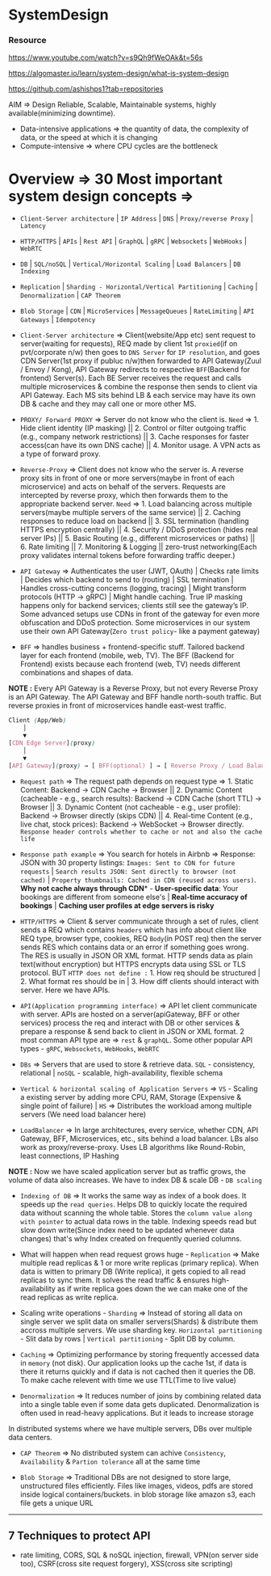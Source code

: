 # SystemDesign

### Resource 

https://www.youtube.com/watch?v=s9Qh9fWeOAk&t=56s

https://algomaster.io/learn/system-design/what-is-system-design

https://github.com/ashishps1?tab=repositories

AIM => Design Reliable, Scalable, Maintainable systems, highly available(minimizing downtime).

- Data-intensive applications => the quantity of data, the complexity of data, or the speed at which it is changing
- Compute-intensive => where CPU cycles are the bottleneck

 # Overview => 30 Most important system design concepts =>

- `Client-Server architecture` | `IP Address` | `DNS` | `Proxy/reverse Proxy` | `Latency`
- `HTTP/HTTPS` | `APIs` | `Rest API` | `GraphQL` | `gRPC` | `Websockets` | `WebHooks` | `WebRTC`
- `DB` | `SQL/noSQL` | `Vertical/Horizontal Scaling` | `Load Balancers` | `DB Indexing` 
- `Replication` | `Sharding - Horizontal/Vertical Partitioning` | `Caching` | `Denormalization` | `CAP Theorem`
- `Blob Storage` | `CDN` | `MicroServices` | `MessageQueues` | `RateLimiting` | `API Gateways` | `Idempotency`

- `Client-Server architecture` => Client(website/App etc) sent request to server(waiting for requests), REQ made by client 1st `proxied`(if on pvt/corporate n/w) then goes to `DNS Server` for `IP resolution`, and goes CDN Server(1st proxy if publuc n/w)then forwarded to API Gateway(Zuul / Envoy / Kong), API Gateway redirects to respective `BFF`(Backend for frontend) Server(s). Each BE Server receives the request and calls multiple microservices & combine the response then sends to client via API Gateway. Each MS sits behind LB & each service may have its own DB & cache and they may call one or more other MS.

- `PROXY/ Forward PROXY` => Server do not know who the client is. `Need` => 1. Hide client identity (IP masking) || 2. Control or filter outgoing traffic (e.g., company network restrictions) || 3. Cache responses for faster access(can have its own DNS cache) || 4. Monitor usage. A VPN acts as a type of forward proxy.
   
- `Reverse-Proxy` => Client does not know who the server is. A reverse proxy sits in front of one or more servers(maybe in front of each microservice) and acts on behalf of the servers. Requests are intercepted by reverse proxy, which then forwards them to the appropriate backend server. `Need` => 1. Load balancing across multiple servers(maybe multiple servers of the same service) || 2. Caching responses to reduce load on backend || 3. SSL termination (handling HTTPS encryption centrally) || 4. Security / DDoS protection (hides real server IPs) || 5. Basic Routing (e.g., different microservices or paths) || 6. Rate limiting || 7. Monitoring & Logging || zero-trust networking(Each proxy validates internal tokens before forwarding traffic deeper.)

- `API Gateway` => Authenticates the user (JWT, OAuth) | Checks rate limits | Decides which backend to send to (routing) | SSL termination | Handles cross-cutting concerns (logging, tracing) | Might transform protocols (HTTP → gRPC) | Might handle caching. True IP masking happens only for backend services; clients still see the gateway’s IP. Some advanced setups use CDNs in front of the gateway for even more obfuscation and DDoS protection. Some microservices in our system use their own API Gateway(`Zero trust policy`- like a payment gateway) 

- `BFF` => handles business + frontend-specific stuff. Tailored backend layer for each frontend (mobile, web, TV). The BFF (Backend for Frontend) exists because each frontend (web, TV) needs different combinations and shapes of data.

**NOTE :** Every API Gateway is a Reverse Proxy, but not every Reverse Proxy is an API Gateway. The API Gateway and BFF handle north-south traffic. But reverse proxies in front of microservices handle east-west traffic.

```css
Client (App/Web)
    │
    ▼
[CDN Edge Server](proxy)
    │
    ▼
[API Gateway](proxy) → [ BFF(optional) ] → [ Reverse Proxy / Load Balancer ] →  [ Microservice Cluster (many instances) ] → DB
```

- `Request path` =>  The request path depends on request type => 1. Static Content: Backend → CDN Cache → Browser || 2. Dynamic Content (cacheable - e.g., search results): Backend → CDN Cache (short TTL) → Browser || 3. Dynamic Content (not cacheable - e.g., user profile): Backend → Browser directly (skips CDN) || 4. Real-time Content (e.g., live chat, stock prices): Backend → WebSocket → Browser directly. `Response header controls whether to cache or not and also the cache life`

- `Response path example` => You search for hotels in Airbnb => Response: JSON with 30 property listings: `Images: Sent to CDN for future requests` | `Search results JSON: Sent directly to browser (not cached)` | `Property thumbnails: Cached in CDN (reused across users)`. **Why not cache always through CDN*** - **User-specific data**: Your bookings are different from someone else's | **Real-time accuracy of bookings** | **Caching user profiles at edge servers is risky**

- `HTTP/HTTPS` => Client & server communicate through a set of rules, client sends a REQ which contains `headers` which has info about client like REQ type, browser type, cookies, REQ `Body`(in POST req) then the server sends RES which contains data or an error if something goes wrong. The RES is usually in JSON OR XML format. HTTP sends data as plain text(without encryption) but HTTPS encrypts data using SSL or TLS protocol. BUT `HTTP does not define :` 1. How req should be structured | 2. What format res should be in | 3. How diff clients should interact with server. Here we have APIs.

- `API(Application programming interface)` => API let client communicate with server. APIs are hosted on a server(apiGateway, BFF or other services) process the req and interact with DB or other services & prepare a response & send back to client in JSON or XML format. 2 most comman API type are => `rest` & `graphQL`. Some other popular API types - `gRPC`, `Websockets`, `WebHooks`, `WebRTC`

- `DBs` => Servers that are used to store & retrieve data. `SQL` - consistency, relational | `noSQL` - scalable, high-availability, flexible schema

- `Vertical & horizontal scaling of Application Servers` => `VS` - Scaling a existing server by adding more CPU, RAM, Storage (Expensive & single point of failure) | `HS` => Distributes the workload among multiple servers (We need load balancer here)

- `LoadBalancer` => In large architectures, every service, whether CDN, API Gateway, BFF, Microservices, etc., sits behind a load balancer. LBs also work as proxy/reverse-proxy. Uses LB algorithms like Round-Robin, least connections, IP Hashing

**NOTE :** Now we have scaled application server but as traffic grows, the volume of data also increases. We have to index DB & scale DB - `DB scaling`

- `Indexing of DB` => It works the same way as index of a book does. It speeds up the `read queries`. Helps DB to quickly locate the required data without scanning the whole table. Stores the `column value along with pointer` to actual data rows in the table. Indexing speeds read but slow down write(Since index need to be updated whenever data changes) that's why Index created on frequently queried columns.

- What will happen when read request grows huge - `Replication` => Make multiple read replicas & 1 or more write replicas (primary replica). When data is witten to primary DB (Write replica), it gets copied to all read replicas to sync them. It solves the read traffic & ensures high-availability as if write replica goes down the we can make one of the read replicas as write replica.

- Scaling write operations - `Sharding` => Instead of storing all data on single server we split data on smaller servers(Shards) & distribute them accross multiple servers. We use sharding key. `Horizontal partitioning` - Slit data by rows | `Vertical partitioning` - Split DB by column.

- `Caching` => Optimizing performance by storing frequently accessed data in `memory` (not disk). Our application looks up the cache 1st, if data is there it returns quickly and if data is not cached then it queries the DB. To make cache relevent with time we use TTL(Time to live value)

- `Denormalization` => It reduces number of joins by combining related data into a single table even if some data gets duplicated. Denormalization is often used in read-heavy applications. But it leads to increase storage

In distributed systems where we have multiple servers, DBs over multiple data centers. 

- `CAP Theorem` => No distributed system can achive `Consistency`, `Availability` & `Partion tolerance` all at the same time

- `Blob Storage` => Traditional DBs are not designed to store large, unstructured files efficiently. Files like images, videos, pdfs are stored inside logical containers/buckets. in blob storage like amazon s3, each 
file gets a unique URL 
------------


## 7 Techniques to protect API

- rate limiting, CORS, SQL & noSQL injection, firewall, VPN(on server side too), CSRF(cross site request forgery), XSS(cross site scripting)
